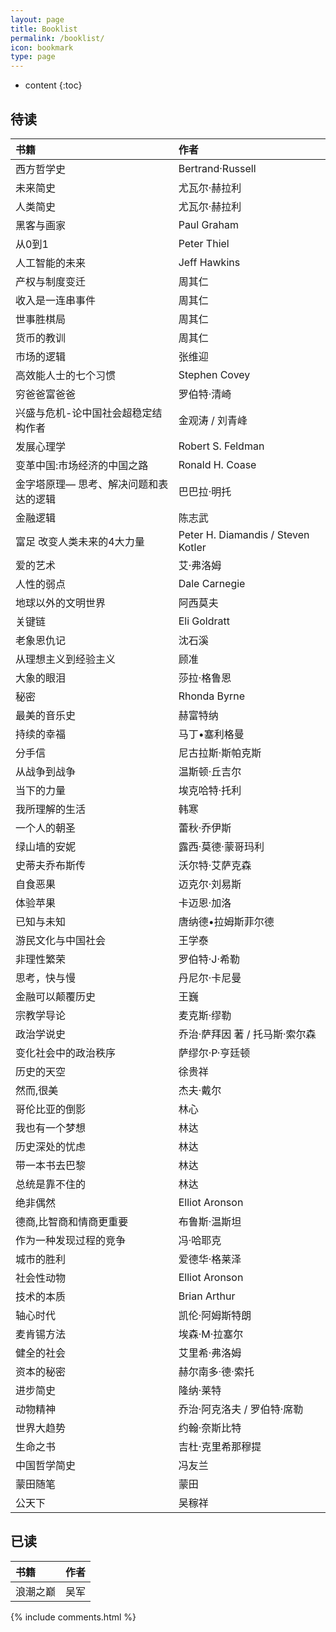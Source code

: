 ```yaml
---
layout: page
title: Booklist
permalink: /booklist/
icon: bookmark
type: page
---
```


* content
{:toc}



## 待读

|书籍|作者|
|:--|:--|
|西方哲学史|Bertrand·Russell |
|未来简史|尤瓦尔·赫拉利|
|人类简史|尤瓦尔·赫拉利|
|黑客与画家|Paul Graham|
|从0到1|Peter Thiel|
|人工智能的未来| Jeff Hawkins|
|产权与制度变迁|周其仁|
|收入是一连串事件|周其仁|
|世事胜棋局|周其仁|
|货币的教训|周其仁|
|市场的逻辑|张维迎|
|高效能人士的七个习惯|Stephen Covey|
|穷爸爸富爸爸|罗伯特·清崎|
|兴盛与危机-论中国社会超稳定结构作者|金观涛 / 刘青峰|
|发展心理学|Robert S. Feldman|
|变革中国:市场经济的中国之路|Ronald H. Coase|
|金字塔原理— 思考、解决问题和表达的逻辑|巴巴拉·明托 |
|金融逻辑|陈志武|
|富足 改变人类未来的4大力量|Peter H. Diamandis / Steven Kotler|
|爱的艺术|艾·弗洛姆 |
|人性的弱点|Dale Carnegie|
|地球以外的文明世界|阿西莫夫|
|关键链|Eli Goldratt|
|老象恩仇记|沈石溪|
|从理想主义到经验主义|顾准|
|大象的眼泪|莎拉·格鲁恩|
|秘密|Rhonda Byrne|
|最美的音乐史|赫富特纳|
|持续的幸福|马丁•塞利格曼|
|分手信|尼古拉斯·斯帕克斯|
|从战争到战争|温斯顿·丘吉尔|
|当下的力量|埃克哈特·托利|
|我所理解的生活|韩寒|
|一个人的朝圣|蕾秋·乔伊斯 |
|绿山墙的安妮|露西·莫德·蒙哥玛利 |
|史蒂夫乔布斯传|沃尔特·艾萨克森 |
|自食恶果|迈克尔·刘易斯 |
|体验苹果|卡迈恩·加洛 |
|已知与未知| 唐纳德•拉姆斯菲尔德|
|游民文化与中国社会|王学泰 |
|非理性繁荣|罗伯特·J·希勒 |
|思考，快与慢|丹尼尔·卡尼曼 |
|金融可以颠覆历史|王巍|
|宗教学导论|麦克斯·缪勒 |
|政治学说史| 乔治·萨拜因 著 /  托马斯·索尔森|
|变化社会中的政治秩序|萨缪尔·P·亨廷顿 |
|历史的天空|徐贵祥|
|然而,很美|杰夫·戴尔 |
|哥伦比亚的倒影|林心|
|我也有一个梦想|林达|
|历史深处的忧虑|林达|
|带一本书去巴黎|林达|
|总统是靠不住的|林达|
|绝非偶然| Elliot Aronson |
|德商,比智商和情商更重要|布鲁斯·温斯坦|
|作为一种发现过程的竞争|冯·哈耶克 |
|城市的胜利| 爱德华·格莱泽 |
|社会性动物| Elliot Aronson |
|技术的本质|Brian Arthur|
|轴心时代| 凯伦·阿姆斯特朗 |
|麦肯锡方法| 埃森·M·拉塞尔 |
|健全的社会|艾里希·弗洛姆 |
|资本的秘密|赫尔南多·德·索托 |
|进步简史|隆纳·莱特 |
|动物精神|乔治·阿克洛夫 / 罗伯特·席勒 |
|世界大趋势|约翰·奈斯比特|
|生命之书|吉杜·克里希那穆提 |
|中国哲学简史|冯友兰|
|蒙田随笔| 蒙田 |
|公天下|吴稼祥|

## 已读

|书籍|作者|
|:--|:--|
|浪潮之巅|吴军|
 

{% include comments.html %}